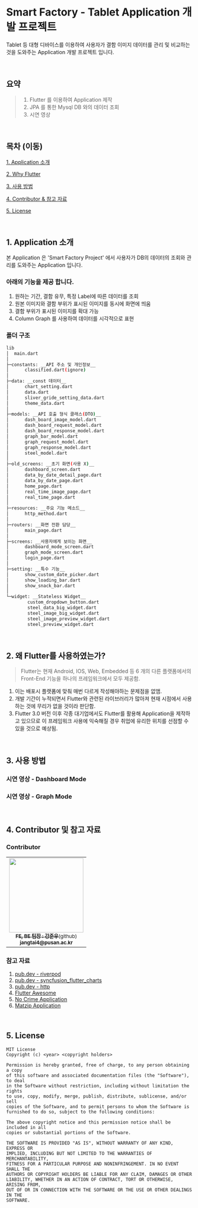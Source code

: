 # Smart Factory - Tablet Application 개발 프로젝트

Tablet 등 대형 디바이스를 이용하여 사용자가 결함 이미지 데이터를 관리 및 비교하는 것을 도와주는 Application 개발 프로젝트 입니다.

<br>

## 요약

> 1. Flutter 를 이용하여 Application 제작
> 2. JPA 를 통한 Mysql DB 와의 데이터 조회
> 3. 시연 영상

<br>

## 목차 (이동)

[1. Application 소개](#1-application-소개)

[2. Why Flutter](#2-왜-flutter를-사용하였는가)

[3. 사용 방법](#3-사용-방법)

[4. Contributor & 참고 자료](#4-contributor-및-참고-자료)

[5. License](#5-license)

<br>

## 1. Application 소개

본 Application 은 'Smart Factory Project' 에서 사용자가 DB의 데이터의 조회와 관리를 도와주는 Application 입니다.

### 아래의 기능을 제공 합니다.
1. 원하는 기간, 결함 유무, 특정 Label에 따른 데이터를 조회
2. 원본 이미지와 결함 부위가 표시된 이미지를 동시에 화면에 띄움
3. 결함 부위가 표시된 이미지를 확대 가능
4. Column Graph 를 사용하여 데이터를 시각적으로 표현

### 폴더 구조
```bash
lib
│  main.dart
│
├─constants: __API 주소 및 개인정보__
│      classified.dart(ignore)
│
├─data: __const 데이터__
│      chart_setting.dart
│      data.dart
│      sliver_gride_setting_data.dart
│      theme_data.dart
│
├─models: __API 호출 형식 클래스(DTO)__
│      dash_board_image_model.dart
│      dash_board_request_model.dart
│      dash_board_response_model.dart
│      graph_bar_model.dart
│      graph_request_model.dart
│      graph_response_model.dart
│      steel_model.dart
│
├─old_screens: __초기 화면(사용 X)__
│      dashboard_screen.dart
│      data_by_date_detail_page.dart
│      data_by_date_page.dart
│      home_page.dart
│      real_time_image_page.dart
│      real_time_page.dart
│
├─resources: __주요 기능 메소드__
│      http_method.dart
│
├─routers: __화면 전환 담당__
│      main_page.dart
│
├─screens: __사용자에게 보이는 화면__
│      dashboard_mode_screen.dart
│      graph_mode_screen.dart
│      login_page.dart
│
├─setting: __특수 기능__
│      show_custom_date_picker.dart
│      show_loading_bar.dart
│      show_snack_bar.dart
│
└─widget: __Stateless Widget__
        custom_dropdown_button.dart
        steel_data_big_widget.dart
        steel_image_big_widget.dart
        steel_image_preview_widget.dart
        steel_preview_widget.dart
```

<br>

## 2. 왜 Flutter를 사용하였는가?

> Flutter는 현재 Android, IOS, Web, Embedded 등 6 개의 다른 플랫폼에서의 Front-End 기능을 하나의 프레임워크에서 모두 제공함.

1. 이는 배포시 플랫폼에 맞춰 매번 다르게 작성해야하는 문제점을 없앰.
2. 개발 기간이 누적되면서 Flutter와 관련된 라이브러리가 많아져 현재 시점에서 사용하는 것에 무리가 없을 것이라 판단함.
3. Flutter 3.0 버전 이후 각종 대기업에서도 Flutter를 활용해 Application을 제작하고 있으므로 
이 프레임워크 사용에 익숙해질 경우 취업에 유리한 위치를 선점할 수 있을 것으로 예상됨.


<br>

## 3. 사용 방법

### 시연 영상 - Dashboard Mode

### 시연 영상 - Graph Mode

<br>

## 4. Contributor 및 참고 자료

### Contributor

<table>
  <tbody>
    <tr>
      <td align="center"><a href="https://github.com/June222"><img src="https://github.com/pnucse-capstone/capstone-2023-1-02/assets/76769044/e8eba3b2-7097-42fc-bb5a-61bfc2872998" width="200px;" alt=""/><br /><sub><b>FE, BE 팀장 : 강준우</b>(github)</sub></a><br /><sub><b>jangtai4@pusan.ac.kr</b></sub></a><br /></td>
  </tbody>
</table>

### 참고 자료

1. [pub.dev - riverpod](https://pub.dev/packages/flutter_riverpod)
2. [pub.dev - syncfusion_flutter_charts](https://pub.dev/packages/syncfusion_flutter_charts)
3. [pub.dev - http](https://pub.dev/packages/http)
4. [Flutter Awesome](https://flutterawesome.com/)
5. [No Crime Application](https://github.com/June222/No-Crime-App)
6. [Matzip Application](https://github.com/June222/matzip)

<br>

## 5. License

```
MIT License
Copyright (c) <year> <copyright holders>

Permission is hereby granted, free of charge, to any person obtaining a copy
of this software and associated documentation files (the "Software"), to deal
in the Software without restriction, including without limitation the rights
to use, copy, modify, merge, publish, distribute, sublicense, and/or sell
copies of the Software, and to permit persons to whom the Software is
furnished to do so, subject to the following conditions:

The above copyright notice and this permission notice shall be included in all
copies or substantial portions of the Software.

THE SOFTWARE IS PROVIDED "AS IS", WITHOUT WARRANTY OF ANY KIND, EXPRESS OR
IMPLIED, INCLUDING BUT NOT LIMITED TO THE WARRANTIES OF MERCHANTABILITY,
FITNESS FOR A PARTICULAR PURPOSE AND NONINFRINGEMENT. IN NO EVENT SHALL THE
AUTHORS OR COPYRIGHT HOLDERS BE LIABLE FOR ANY CLAIM, DAMAGES OR OTHER
LIABILITY, WHETHER IN AN ACTION OF CONTRACT, TORT OR OTHERWISE, ARISING FROM,
OUT OF OR IN CONNECTION WITH THE SOFTWARE OR THE USE OR OTHER DEALINGS IN THE
SOFTWARE.
```
